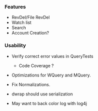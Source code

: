 ### Features
* RevDel/File RevDel
* Watch list
* Search
* Account Creation?

### Usability
* Verify correct error values in QueryTests
  * Code Coverage ?

* Optimizations for WQuery and MQuery.
* Fix Normalizations.
* dwrap should use serialization

* May want to back color log with log4j